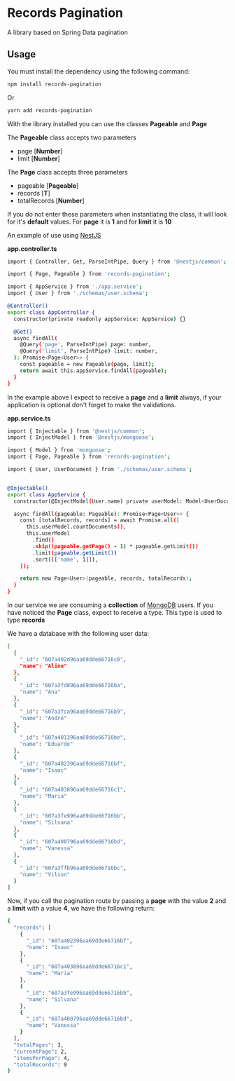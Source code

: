 # Records Pagination
A library based on Spring Data pagination
## Usage
You must install the dependency using the following command:
```sh
npm install records-pagination
```
Or
```sh
yarn add records-pagination
```
With the library installed you can use the classes **Pageable** and **Page**

The **Pageable** class accepts two parameters
- page [**Number**]
- limit [**Number**]

The **Page** class accepts three parameters
- pageable [**Pageable**]
- records [**T**]
- totalRecords [**Number**]

If you do not enter these parameters when instantiating the class, it will look for it's **default** values. For **page** it is **1** and for **limit** it is **10**

An example of use using [NestJS]

**app.controller.ts**
```sh
import { Controller, Get, ParseIntPipe, Query } from '@nestjs/common';

import { Page, Pageable } from 'records-pagination';

import { AppService } from './app.service';
import { User } from './schemas/user.schema';

@Controller()
export class AppController {
  constructor(private readonly appService: AppService) {}

  @Get()
  async findAll(
    @Query('page', ParseIntPipe) page: number,
    @Query('limit', ParseIntPipe) limit: number,
  ): Promise<Page<User>> {
    const pageable = new Pageable(page, limit);
    return await this.appService.findAll(pageable);
  }
}
```
In the example above I expect to receive a **page** and a **limit** always, if your application is optional don't forget to make the validations.

**app.service.ts**
```sh
import { Injectable } from '@nestjs/common';
import { InjectModel } from '@nestjs/mongoose';

import { Model } from 'mongoose';
import { Page, Pageable } from 'records-pagination';

import { User, UserDocument } from './schemas/user.schema';


@Injectable()
export class AppService {
  constructor(@InjectModel(User.name) private userModel: Model<UserDocument>) {}

  async findAll(pageable: Pageable): Promise<Page<User>> {
    const [totalRecords, records] = await Promise.all([
      this.userModel.countDocuments(),
      this.userModel
        .find()
        .skip((pageable.getPage() - 1) * pageable.getLimit())
        .limit(pageable.getLimit())
        .sort([['name', 1]]),
    ]);

    return new Page<User>(pageable, records, totalRecords);
  }
}
```
In our service we are consuming a **collection** of [MongoDB] users.
If you have noticed the **Page** class, expect to receive a type. This type is used to type **records**

We have a database with the following user data:
```sh
[
  {
    "_id": "607a402d96aa69dde66716c0",
    "name": "Aline"
  },
  {
    "_id": "607a3fd896aa69dde66716ba",
    "name": "Ana"
  },
  {
    "_id": "607a3fca96aa69dde66716b9",
    "name": "André"
  },
  {
    "_id": "607a401396aa69dde66716be",
    "name": "Eduardo"
  },
  {
    "_id": "607a402396aa69dde66716bf",
    "name": "Isaac"
  },
  {
    "_id": "607a403896aa69dde66716c1",
    "name": "Maria"
  },
  {
    "_id": "607a3fe996aa69dde66716bb",
    "name": "Silvana"
  },
  {
    "_id": "607a400796aa69dde66716bd",
    "name": "Vanessa"
  },
  {
    "_id": "607a3ffb96aa69dde66716bc",
    "name": "Vilson"
  }
]
```

Now, if you call the pagination route by passing a **page** with the value **2** and a **limit** with a value **4**, we have the following return:

```sh
{
  "records": [
    {
      "_id": "607a402396aa69dde66716bf",
      "name": "Isaac"
    },
    {
      "_id": "607a403896aa69dde66716c1",
      "name": "Maria"
    },
    {
      "_id": "607a3fe996aa69dde66716bb",
      "name": "Silvana"
    },
    {
      "_id": "607a400796aa69dde66716bd",
      "name": "Vanessa"
    }
  ],
  "totalPages": 3,
  "currentPage": 2,
  "itemsPerPage": 4,
  "totalRecords": 9
}
```
[NestJS]: <https://nestjs.com>
[MongoDB]: <https://www.mongodb.com>